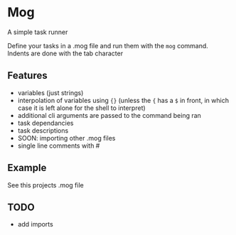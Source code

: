 # Mog

A simple task runner

Define your tasks in a .mog file and run them with the `mog` command. Indents are done with the tab character

## Features
- variables (just strings)
- interpolation of variables using `{}` (unless the `{` has a `$` in front, in which case it is left alone for the shell to interpret)
- additional cli arguments are passed to the command being ran
- task dependancies
- task descriptions
- SOON: importing other .mog files
- single line comments with #

## Example
See this projects .mog file

## TODO
- add imports
